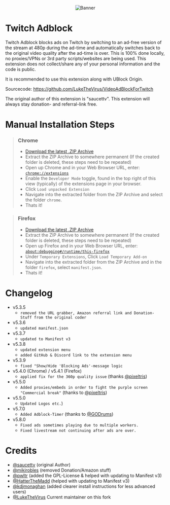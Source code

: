 <p align="center">
    <img src="https://user-images.githubusercontent.com/32986026/197740236-78fe908c-4fd1-4721-82f8-7e66ffdef2d1.png" alt="Banner">
</p>

# Twitch Adblock
Twitch Adblock blocks ads on Twitch by switching to an ad-free version of the stream at 480p during the ad-time and automatically switches back to the original video quality after the ad-time is over. This is 100% done locally, no proxies/VPNs or 3rd party scripts/websites are being used. This extension does not collect/share any of your personal information and the code is public. 

It is recommended to use this extension along with UBlock Origin.

Sourcecode: https://github.com/LukeTheVirus/VideoAdBlockForTwitch

The original author of this extension is "saucettv". This extension will always stay donation- and referral-link free.

# Manual Installation Steps
>### Chrome
>- [Download the latest .ZIP Archive](https://github.com/LukeTheVirus/VideoAdBlockForTwitch/archive/refs/heads/master.zip)
>- Extract the ZIP Archive to somewhere permanent (If the created folder is deleted, these steps need to be repeated)
>- Open up Chrome and in your Web Browser URL, enter: [`chrome://extensions`](chrome://extensions)
>- Enable the `Developer Mode` toggle, found in the top right of this view (typically) of the extensions page in your browser.
>- Click `Load unpacked Extension`
>- Navigate into the extracted folder from the ZIP Archive and select the folder `chrome`.
>- Thats it!

>### Firefox
>- [Download the latest .ZIP Archive](https://github.com/LukeTheVirus/VideoAdBlockForTwitch/archive/refs/heads/master.zip)
>- Extract the ZIP Archive to somewhere permanent (If the created folder is deleted, these steps need to be repeated)
>- Open up Firefox and in your Web Browser URL, enter: [`about:debugging#/runtime/this-firefox`](about:debugging#/runtime/this-firefox)
>- Under `Temporary Extensions`, Click `Load Temporary Add-on`
>- Navigate into the extracted folder from the ZIP Archive and in the folder `firefox`, select `manifest.json`.
>- Thats it!

# Changelog
- v5.3.5
    - `removed the URL grabber, Amazon referral link and Donation-Stuff from the original coder`
- v5.3.6
    - `updated manifest.json`
- v5.3.7
    - `updated to Manifest v3`
- v5.3.8
    - `updated extension menu`
    - `added GitHub & Discord link to the extension menu`
- v5.3.9
    - `fixed "Show/Hide 'Blocking Ads'-message logic`
- v5.4.0 (Chrome) / v5.4.1 (Firefox)
    - `applied fix for the 360p quality issue` (thanks [@pixeltris](https://github.com/pixeltris))
- v5.5.0
    - `Added proxies/embeds in order to fight the purple screen "Commercial break"` (thanks to [@pixeltris](https://github.com/pixeltris))
- v5.5.0
    - `Updated Logos etc.`)
- v5.7.0
    - `Added Adblock-Timer` (thanks to [@GODrums](https://github.com/GODrums))
- v5.8.0
    - `Fixed ads sometimes playing due to multiple workers.`
    - `Fixed livestream not continuing after ads are over.`

# Credits
- [@saucettv](https://github.com/saucettv) (original Author)
- [@mikirobles](https://github.com/mikirobles) (removed Donation/Amazon stuff)
- [@pwltr](https://github.com/pwltr) (added the GPL-License & helped with updating to Manifest v3)
- [@HatterTheMadd](https://github.com/hatterthemadd) (helped with updating to Manifest v3)
- [@kdjmonaghan](https://github.com/kdjmonaghan) (added clearer install instructions for less advanced users)
- [@LukeTheVirus](https://github.com/LukeTheVirus) Current maintainer on this fork
